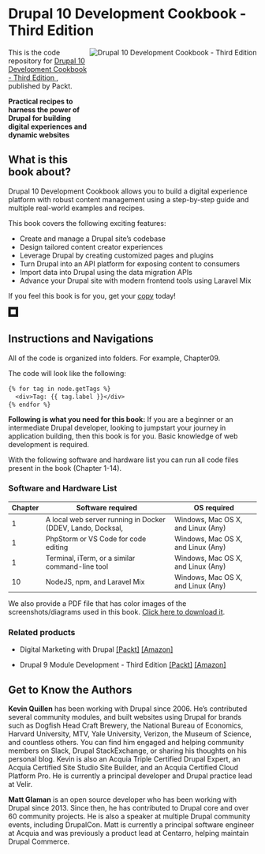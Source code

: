 # Drupal 10 Development Cookbook - Third Edition 

<a href="https://www.packtpub.com/product/drupal-10-development-cookbook-third-edition/9781803234960?utm_source=github&utm_medium=repository&utm_campaign="><img src="https://static.packt-cdn.com/products/9781803234960/cover/smaller" alt="Drupal 10 Development Cookbook - Third Edition " height="256px" align="right"></a>

This is the code repository for [Drupal 10 Development Cookbook - Third Edition ](https://www.packtpub.com/product/drupal-10-development-cookbook-third-edition/9781803234960?utm_source=github&utm_medium=repository&utm_campaign=), published by Packt.

**Practical recipes to harness the power of Drupal for building digital experiences and dynamic websites**

## What is this book about?
Drupal 10 Development Cookbook allows you to build a digital experience platform with robust content management using a step-by-step guide and multiple real-world examples and recipes.

This book covers the following exciting features:
* Create and manage a Drupal site’s codebase
* Design tailored content creator experiences
* Leverage Drupal by creating customized pages and plugins
* Turn Drupal into an API platform for exposing content to consumers
* Import data into Drupal using the data migration APIs
* Advance your Drupal site with modern frontend tools using Laravel Mix

If you feel this book is for you, get your [copy](https://www.amazon.com/dp/1803234962) today!

<a href="https://www.packtpub.com/?utm_source=github&utm_medium=banner&utm_campaign=GitHubBanner"><img src="https://raw.githubusercontent.com/PacktPublishing/GitHub/master/GitHub.png" 
alt="https://www.packtpub.com/" border="5" /></a>

## Instructions and Navigations
All of the code is organized into folders. For example, Chapter09.

The code will look like the following:
```
{% for tag in node.getTags %}
  <div>Tag: {{ tag.label }}</div>
{% endfor %}
```

**Following is what you need for this book:**
If you are a beginner or an intermediate Drupal developer, looking to jumpstart your journey in application building, then this book is for you. Basic knowledge of web development is required.

With the following software and hardware list you can run all code files present in the book (Chapter 1-14).
### Software and Hardware List
| Chapter | Software required | OS required |
| -------- | ------------------------------------ | ----------------------------------- |
| 1 | A local web server running in Docker (DDEV, Lando, Docksal, | Windows, Mac OS X, and Linux (Any) |
| 1 | PhpStorm or VS Code for code editing | Windows, Mac OS X, and Linux (Any) |
| 1 | Terminal, iTerm, or a similar command-line tool | Windows, Mac OS X, and Linux (Any) |
| 10 | NodeJS, npm, and Laravel Mix | Windows, Mac OS X, and Linux (Any) |

We also provide a PDF file that has color images of the screenshots/diagrams used in this book. [Click here to download it]( https://packt.link/N7EpQ).

### Related products
* Digital Marketing with Drupal  [[Packt]](https://www.packtpub.com/product/digital-marketing-with-drupal/9781801071895?utm_source=github&utm_medium=repository&utm_campaign=) [[Amazon]](https://www.amazon.com/dp/1801071896)

* Drupal 9 Module Development - Third Edition  [[Packt]](https://www.packtpub.com/product/drupal-9-module-development-third-edition/9781800204621?utm_source=github&utm_medium=repository&utm_campaign=) [[Amazon]](https://www.amazon.com/dp/1800204620)


## Get to Know the Authors
**Kevin Quillen**
has been working with Drupal since 2006. He’s contributed several community modules, and built websites using Drupal for brands such as Dogfish Head Craft Brewery, the National Bureau of Economics, Harvard University, MTV, Yale University, Verizon, the Museum of Science, and countless others. You can find him engaged and helping community members on Slack, Drupal StackExchange, or sharing his thoughts on his personal blog. Kevin is also an Acquia Triple Certified Drupal Expert, an Acquia Certified Site Studio Site Builder, and an Acquia Certified Cloud Platform Pro. He is currently a principal developer and Drupal practice lead at Velir.

**Matt Glaman**
is an open source developer who has been working with Drupal since 2013. Since then, he has contributed to Drupal core and over 60 community projects. He is also a speaker at multiple Drupal community events, including DrupalCon. Matt is currently a principal software engineer at Acquia and was previously a product lead at Centarro, helping maintain Drupal Commerce.



